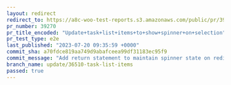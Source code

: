 ```yaml
---
layout: redirect
redirect_to: https://a8c-woo-test-reports.s3.amazonaws.com/public/pr/39270/e2e/index.html
pr_number: 39270
pr_title_encoded: "Update+task+list+items+to+show+spinner+on+selection"
pr_test_type: e2e
last_published: "2023-07-20 09:35:59 +0000"
commit_sha: a70fdce819aa749d9abafceea99df31183ec95f9
commit_message: "Add return statement to maintain spinner state on redirection"
branch_name: update/36510-task-list-items
passed: true
---
```

